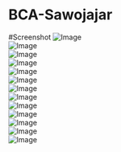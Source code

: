 # BCA-Sawojajar

#Screenshot
![Image](https://github.com/arnettarahma/BCA-Sawojajar/blob/master/1.PNG)<br>
![Image](https://github.com/arnettarahma/BCA-Sawojajar/blob/master/11.PNG)<br>
![Image](https://github.com/arnettarahma/BCA-Sawojajar/blob/master/2.PNG)<br>
![Image](https://github.com/arnettarahma/BCA-Sawojajar/blob/master/3.PNG)<br>
![Image](https://github.com/arnettarahma/BCA-Sawojajar/blob/master/4.PNG)<br>
![Image](https://github.com/arnettarahma/BCA-Sawojajar/blob/master/5.PNG)<br>
![Image](https://github.com/arnettarahma/BCA-Sawojajar/blob/master/6.PNG)<br>
![Image](https://github.com/arnettarahma/BCA-Sawojajar/blob/master/7.PNG)<br>
![Image](https://github.com/arnettarahma/BCA-Sawojajar/blob/master/12.PNG)<br>
![Image](https://github.com/arnettarahma/BCA-Sawojajar/blob/master/8.PNG)<br>
![Image](https://github.com/arnettarahma/BCA-Sawojajar/blob/master/13.PNG)<br>
![Image](https://github.com/arnettarahma/BCA-Sawojajar/blob/master/9.PNG)<br>
![Image](https://github.com/arnettarahma/BCA-Sawojajar/blob/master/10.PNG)<br>
